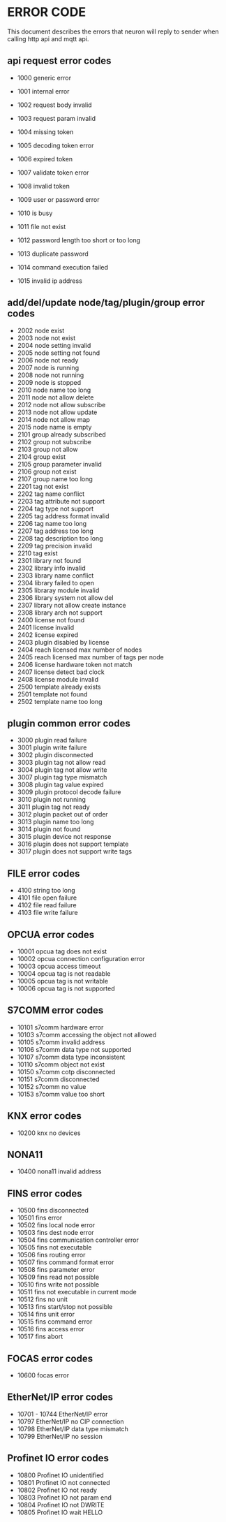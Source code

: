 # ERROR CODE

This document describes the errors that neuron will reply to sender when calling http api and mqtt api.

## api request error codes

* 1000 generic error

* 1001 internal error

* 1002    request body invalid
* 1003    request param invalid
* 1004    missing token
* 1005    decoding token error
* 1006    expired token
* 1007    validate token error
* 1008    invalid token
* 1009    user or password error
* 1010    is busy
* 1011    file not exist
* 1012    password length too short or too long
* 1013    duplicate password
* 1014    command execution failed
* 1015    invalid ip address

## add/del/update node/tag/plugin/group error codes

* 2002    node exist
* 2003    node not exist
* 2004    node setting invalid
* 2005    node setting not found
* 2006    node not ready
* 2007    node is running
* 2008    node not running
* 2009    node is stopped
* 2010    node name too long
* 2011    node not allow delete
* 2012    node not allow subscribe
* 2013    node not allow update
* 2014    node not allow map
* 2015    node name is empty
* 2101    group already subscribed
* 2102    group not subscribe
* 2103    group not allow
* 2104    group exist
* 2105    group parameter invalid
* 2106    group not exist
* 2107    group name too long
* 2201    tag not exist
* 2202    tag name conflict
* 2203    tag attribute not support
* 2204    tag type not support
* 2205    tag address format invalid
* 2206    tag name too long
* 2207    tag address too long
* 2208    tag description too long
* 2209    tag precision invalid
* 2210    tag exist
* 2301    library not found
* 2302    library info invalid
* 2303    library name conflict
* 2304    library failed to open
* 2305    libraray module invalid
* 2306    library system not allow del
* 2307    library not allow create instance
* 2308    library arch not support
* 2400    license not found
* 2401    license invalid
* 2402    license expired
* 2403    plugin disabled by license
* 2404    reach licensed max number of nodes
* 2405    reach licensed max number of tags per node
* 2406    license hardware token not match
* 2407    license detect bad clock
* 2408    license module invalid
* 2500    template already exists
* 2501    template not found
* 2502    template name too long

## plugin common error codes

* 3000    plugin read failure
* 3001    plugin write failure
* 3002    plugin disconnected
* 3003    plugin tag not allow read
* 3004    plugin tag not allow write
* 3007    plugin tag type mismatch
* 3008    plugin tag value expired
* 3009    plugin protocol decode failure
* 3010    plugin not running
* 3011    plugin tag not ready
* 3012    plugin packet out of order
* 3013    plugin name too long
* 3014    plugin not found
* 3015    plugin device not response
* 3016    plugin does not support template
* 3017    plugin does not support write tags

## FILE error codes

* 4100  string too long
* 4101  file open failure
* 4102  file read failure
* 4103  file write failure

## OPCUA error codes

* 10001 opcua tag does not exist
* 10002 opcua connection configuration error
* 10003 opcua access timeout
* 10004 opcua tag is not readable
* 10005 opcua tag is not writable
* 10006 opcua tag is not supported

## S7COMM error codes

* 10101  s7comm hardware error
* 10103  s7comm accessing the object not allowed
* 10105  s7comm invalid address
* 10106  s7comm data type not supported
* 10107  s7comm data type inconsistent
* 10110  s7comm object not exist
* 10150  s7comm cotp disconnected
* 10151  s7comm disconnected
* 10152  s7comm no value
* 10153  s7comm value too short

## KNX error codes

* 10200  knx no devices

## NONA11

* 10400 nona11 invalid address

## FINS error codes

* 10500    fins disconnected
* 10501    fins error
* 10502    fins local node error
* 10503    fins dest node error
* 10504    fins communication controller error
* 10505    fins not executable
* 10506    fins routing error
* 10507    fins command format error
* 10508    fins parameter error
* 10509    fins read not possible
* 10510    fins write not possible
* 10511    fins not executable in current mode
* 10512    fins no unit
* 10513    fins start/stop not possible
* 10514    fins unit error
* 10515    fins command error
* 10516    fins access error
* 10517    fins abort

## FOCAS error codes

* 10600 focas error

## EtherNet/IP error codes

* 10701 - 10744 EtherNet/IP error
* 10797 EtherNet/IP no CIP connection
* 10798 EtherNet/IP data type mismatch
* 10799 EtherNet/IP no session

## Profinet IO error codes

* 10800 Profinet IO unidentified
* 10801 Profinet IO not connected
* 10802 Profinet IO not ready
* 10803 Profinet IO not param end
* 10804 Profinet IO not DWRITE
* 10805 Profinet IO wait HELLO